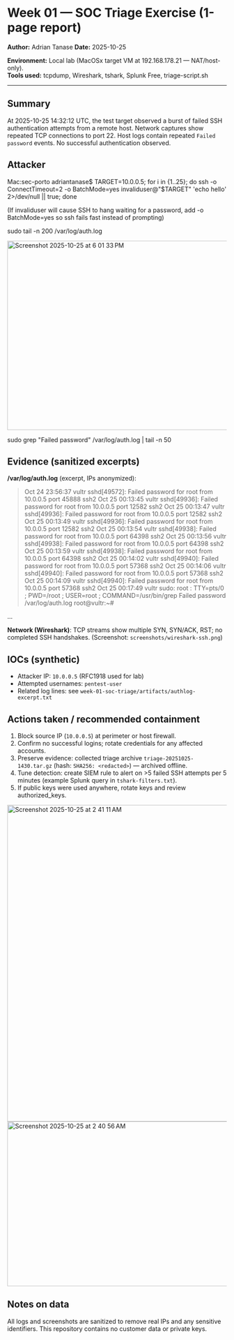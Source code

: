 # Week 01 — SOC Triage Exercise (1-page report)

**Author:** Adrian Tanase
**Date:** 2025-10-25  

**Environment:** Local lab (MacOSx target VM at 192.168.178.21 — NAT/host-only).  
**Tools used:** tcpdump, Wireshark, tshark, Splunk Free, triage-script.sh

---

## Summary
At 2025-10-25 14:32:12 UTC, the test target observed a burst of failed SSH authentication attempts from a remote host. Network captures show repeated TCP connections to port 22. Host logs contain repeated `Failed password` events. No successful authentication observed.

## Attacker
Mac:sec-porto adriantanase$ TARGET=10.0.0.5; for i in {1..25}; do ssh -o ConnectTimeout=2 -o BatchMode=yes invaliduser@"$TARGET" 'echo hello' 2>/dev/null || true; done

(If invaliduser will cause SSH to hang waiting for a password, add -o BatchMode=yes so ssh fails fast instead of prompting)

sudo tail -n 200 /var/log/auth.log

<img width="853" height="434" alt="Screenshot 2025-10-25 at 6 01 33 PM" src="https://github.com/user-attachments/assets/81882406-0efc-4a53-97b3-08fd58262912" />

sudo grep "Failed password" /var/log/auth.log | tail -n 50

## Evidence (sanitized excerpts)
**/var/log/auth.log** (excerpt, IPs anonymized):
>Oct 24 23:56:37 vultr sshd[49572]: Failed password for root from 10.0.0.5 port 45888 ssh2
>Oct 25 00:13:45 vultr sshd[49936]: Failed password for root from 10.0.0.5 port 12582 ssh2
>Oct 25 00:13:47 vultr sshd[49936]: Failed password for root from 10.0.0.5 port 12582 ssh2
>Oct 25 00:13:49 vultr sshd[49936]: Failed password for root from 10.0.0.5 port 12582 ssh2
>Oct 25 00:13:54 vultr sshd[49938]: Failed password for root from 10.0.0.5 port 64398 ssh2
>Oct 25 00:13:56 vultr sshd[49938]: Failed password for root from 10.0.0.5 port 64398 ssh2
>Oct 25 00:13:59 vultr sshd[49938]: Failed password for root from 10.0.0.5 port 64398 ssh2
>Oct 25 00:14:02 vultr sshd[49940]: Failed password for root from 10.0.0.5 port 57368 ssh2
>Oct 25 00:14:06 vultr sshd[49940]: Failed password for root from 10.0.0.5 port 57368 ssh2
>Oct 25 00:14:09 vultr sshd[49940]: Failed password for root from 10.0.0.5 port 57368 ssh2
>Oct 25 00:17:49 vultr sudo:     root : TTY=pts/0 ; PWD=/root ; USER=root ; COMMAND=/usr/bin/grep Failed password /var/log/auth.log
root@vultr:~# 

...

**Network (Wireshark)**: TCP streams show multiple SYN, SYN/ACK, RST; no completed SSH handshakes. (Screenshot: `screenshots/wireshark-ssh.png`)

## IOCs (synthetic)
- Attacker IP: `10.0.0.5` (RFC1918 used for lab)  
- Attempted usernames: `pentest-user`
- Related log lines: see `week-01-soc-triage/artifacts/authlog-excerpt.txt`

## Actions taken / recommended containment
1. Block source IP (`10.0.0.5`) at perimeter or host firewall.  
2. Confirm no successful logins; rotate credentials for any affected accounts.  
3. Preserve evidence: collected triage archive `triage-20251025-1430.tar.gz` (hash: `SHA256: <redacted>`) — archived offline.  
4. Tune detection: create SIEM rule to alert on >5 failed SSH attempts per 5 minutes (example Splunk query in `tshark-filters.txt`).  
5. If public keys were used anywhere, rotate keys and review authorized_keys.

<img width="1277" height="726" alt="Screenshot 2025-10-25 at 2 41 11 AM" src="https://github.com/user-attachments/assets/1db57f2f-bfa3-448d-9117-4e5673cb13c9" />

<img width="648" height="378" alt="Screenshot 2025-10-25 at 2 40 56 AM" src="https://github.com/user-attachments/assets/0e52df30-a574-4260-b498-e1c119b2fb3c" />



## Notes on data
All logs and screenshots are sanitized to remove real IPs and any sensitive identifiers. This repository contains no customer data or private keys.
